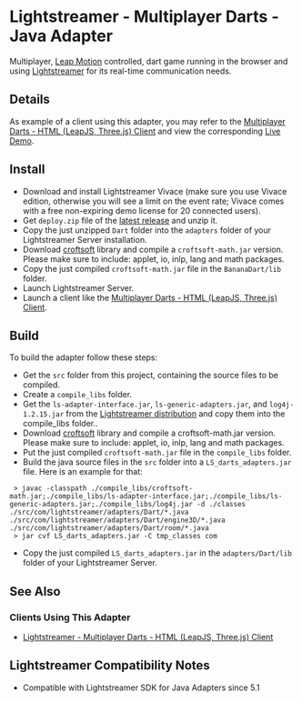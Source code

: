 # Lightstreamer - Multiplayer Darts - Java Adapter
<!-- START DESCRIPTION bananadarts-adapter-java -->

Multiplayer, [Leap Motion](https://www.leapmotion.com/) controlled, dart game running in the browser and using 
[Lightstreamer](http://www.lightstreamer.com) for its real-time communication needs.  

<!-- END DESCRIPTION bananadarts-adapter-java -->
## Details
As example of a client using this adapter, you may refer to the [Multiplayer Darts - HTML (LeapJS, Three.js) Client](https://github.com/Weswit/BananaDarts-client-javascript) and view the corresponding [Live Demo](http://demos.lightstreamer.com/BananaDarts).

## Install

* Download and install Lightstreamer Vivace (make sure you use Vivace edition, otherwise you will see a limit on the event rate; Vivace comes with a free non-expiring demo license for 20 connected users).
* Get `deploy.zip` file of the [latest release](https://github.com/Weswit/BananaDarts-adapter-java/releases) and unzip it.
* Copy the just unzipped `Dart` folder into the `adapters` folder of your Lightstreamer Server installation.
* Download [croftsoft](http://sourceforge.net/projects/croftsoft/files/) library and compile a `croftsoft-math.jar` version. Please make sure to include: applet, io, inlp, lang and math packages.
* Copy the just compiled `croftsoft-math.jar` file in the `BananaDart/lib` folder.
* Launch Lightstreamer Server.
* Launch a client like the [Multiplayer Darts - HTML (LeapJS, Three.js) Client](https://github.com/Weswit/BananaDarts-client-javascript).

## Build

To build the adapter follow these steps:

* Get the `src` folder from this project, containing the source files to be compiled.
* Create a `compile_libs` folder.
* Get the `ls-adapter-interface.jar`, `ls-generic-adapters.jar`, and `log4j-1.2.15.jar` from the [Lightstreamer distribution](http://www.lightstreamer.com/download) and copy them into the compile_libs folder..
* Download [croftsoft](http://sourceforge.net/projects/croftsoft/files/) library and compile a croftsoft-math.jar version. Please make sure to include: applet, io, inlp, lang and math packages.
* Put the just compiled `croftsoft-math.jar` file in the `compile_libs` folder.
* Build the java source files in the `src` folder into a `LS_darts_adapters.jar` file. Here is an example for that:
```
 > javac -classpath ./compile_libs/croftsoft-math.jar;./compile_libs/ls-adapter-interface.jar;./compile_libs/ls-generic-adapters.jar;./compile_libs/log4j.jar -d ./classes ./src/com/lightstreamer/adapters/Dart/*.java ./src/com/lightstreamer/adapters/Dart/engine3D/*.java ./src/com/lightstreamer/adapters/Dart/room/*.java
 > jar cvf LS_darts_adapters.jar -C tmp_classes com
```
* Copy the just compiled `LS_darts_adapters.jar` in the `adapters/Dart/lib` folder of your Lightstreamer Server.

## See Also

### Clients Using This Adapter
<!-- START RELATED_ENTRIES -->

* [Lightstreamer - Multiplayer Darts - HTML (LeapJS, Three.js) Client](https://github.com/Weswit/BananaDarts-client-javascript)

<!-- END RELATED_ENTRIES -->

## Lightstreamer Compatibility Notes

* Compatible with Lightstreamer SDK for Java Adapters since 5.1
